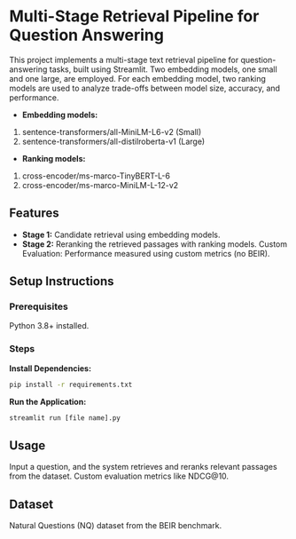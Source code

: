 # Multi-Stage Retrieval Pipeline for Question Answering
This project implements a multi-stage text retrieval pipeline for question-answering tasks, built using Streamlit. Two embedding models, one small and one large, are employed. For each embedding model, two ranking models are used to analyze trade-offs between model size, accuracy, and performance.

- **Embedding models:**
1) sentence-transformers/all-MiniLM-L6-v2 (Small)
2) sentence-transformers/all-distilroberta-v1 (Large)
- **Ranking models:**
1) cross-encoder/ms-marco-TinyBERT-L-6 
2) cross-encoder/ms-marco-MiniLM-L-12-v2

## Features
- **Stage 1:** Candidate retrieval using embedding models.
- **Stage 2:** Reranking the retrieved passages with ranking models.
Custom Evaluation: Performance measured using custom metrics (no BEIR).
## Setup Instructions
### Prerequisites
Python 3.8+ installed.

### Steps
**Install Dependencies:**
```bash
pip install -r requirements.txt
```
**Run the Application:**
```bash
streamlit run [file name].py
```
## Usage
Input a question, and the system retrieves and reranks relevant passages from the dataset.
Custom evaluation metrics like NDCG@10.
## Dataset
Natural Questions (NQ) dataset from the BEIR benchmark.
